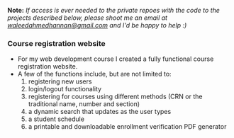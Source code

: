 **Note:** _If access is ever needed to the private repoes with the code to the projects described below, please shoot me an email at waleedahmedhannan@gmail.com and I'd be happy to help :)_

### Course registration website

* For my web development course I created a fully functional course registration website. 
* A few of the functions include, but are not limited to:
    1. registering new users
    2. login/logout functionality
    3. registering for courses using different methods (CRN or the traditional name, number and section)
    4. a dynamic search that updates as the user types
    5. a student schedule
    6. a printable and downloadable enrollment verification PDF generator
